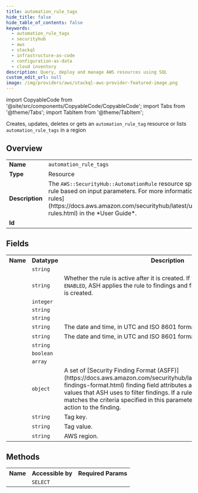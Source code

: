 ```yaml
---
title: automation_rule_tags
hide_title: false
hide_table_of_contents: false
keywords:
  - automation_rule_tags
  - securityhub
  - aws
  - stackql
  - infrastructure-as-code
  - configuration-as-data
  - cloud inventory
description: Query, deploy and manage AWS resources using SQL
custom_edit_url: null
image: /img/providers/aws/stackql-aws-provider-featured-image.png
---
```


import CopyableCode from '@site/src/components/CopyableCode/CopyableCode';
import Tabs from '@theme/Tabs';
import TabItem from '@theme/TabItem';

Creates, updates, deletes or gets an <code>automation_rule_tag</code> resource or lists <code>automation_rule_tags</code> in a region

## Overview
<table><tbody>
<tr><td><b>Name</b></td><td><code>automation_rule_tags</code></td></tr>
<tr><td><b>Type</b></td><td>Resource</td></tr>
<tr><td><b>Description</b></td><td>The <code>AWS::SecurityHub::AutomationRule</code> resource specifies an automation rule based on input parameters. For more information, see &#91;Automation rules&#93;(https://docs.aws.amazon.com/securityhub/latest/userguide/automation-rules.html) in the *User Guide*.</td></tr>
<tr><td><b>Id</b></td><td><CopyableCode code="aws.securityhub.automation_rule_tags" /></td></tr>
</tbody></table>

## Fields
<table><tbody><tr><th>Name</th><th>Datatype</th><th>Description</th></tr><tr><td><CopyableCode code="rule_arn" /></td><td><code>string</code></td><td></td></tr>
<tr><td><CopyableCode code="rule_status" /></td><td><code>string</code></td><td>Whether the rule is active after it is created. If this parameter is equal to <code>ENABLED</code>, ASH applies the rule to findings and finding updates after the rule is created.</td></tr>
<tr><td><CopyableCode code="rule_order" /></td><td><code>integer</code></td><td></td></tr>
<tr><td><CopyableCode code="description" /></td><td><code>string</code></td><td></td></tr>
<tr><td><CopyableCode code="rule_name" /></td><td><code>string</code></td><td></td></tr>
<tr><td><CopyableCode code="created_at" /></td><td><code>string</code></td><td>The date and time, in UTC and ISO 8601 format.</td></tr>
<tr><td><CopyableCode code="updated_at" /></td><td><code>string</code></td><td>The date and time, in UTC and ISO 8601 format.</td></tr>
<tr><td><CopyableCode code="created_by" /></td><td><code>string</code></td><td></td></tr>
<tr><td><CopyableCode code="is_terminal" /></td><td><code>boolean</code></td><td></td></tr>
<tr><td><CopyableCode code="actions" /></td><td><code>array</code></td><td></td></tr>
<tr><td><CopyableCode code="criteria" /></td><td><code>object</code></td><td>A set of &#91;Security Finding Format (ASFF)&#93;(https://docs.aws.amazon.com/securityhub/latest/userguide/securityhub-findings-format.html) finding field attributes and corresponding expected values that ASH uses to filter findings. If a rule is enabled and a finding matches the criteria specified in this parameter, ASH applies the rule action to the finding.</td></tr>
<tr><td><CopyableCode code="tag_key" /></td><td><code>string</code></td><td>Tag key.</td></tr>
<tr><td><CopyableCode code="tag_value" /></td><td><code>string</code></td><td>Tag value.</td></tr>
<tr><td><CopyableCode code="region" /></td><td><code>string</code></td><td>AWS region.</td></tr>
</tbody></table>

## Methods

<table><tbody>
  <tr>
    <th>Name</th>
    <th>Accessible by</th>
    <th>Required Params</th>
  </tr>
  <tr>
    <td><CopyableCode code="view" /></td>
    <td><code>SELECT</code></td>
    <td><CopyableCode code="region" /></td>
  </tr>
</tbody></table>









